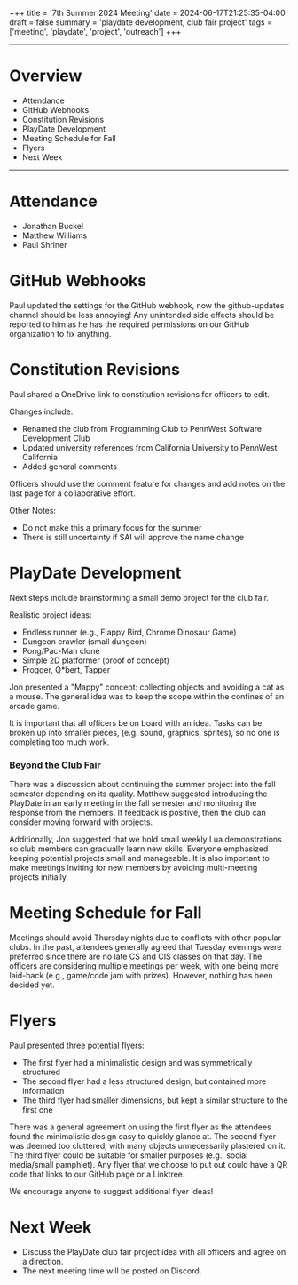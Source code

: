 +++
title = '7th Summer 2024 Meeting'
date = 2024-06-17T21:25:35-04:00
draft = false
summary = 'playdate development, club fair project'
tags = ['meeting', 'playdate', 'project', 'outreach']
+++
***

# Overview

- Attendance
- GitHub Webhooks
- Constitution Revisions
- PlayDate Development
- Meeting Schedule for Fall
- Flyers
- Next Week

***

# Attendance

- Jonathan Buckel
- Matthew Williams
- Paul Shriner

# GitHub Webhooks

Paul updated the settings for the GitHub webhook, now the github-updates channel should be less annoying! Any unintended side effects should be reported to him as he has the required permissions on our GitHub organization to fix anything.

# Constitution Revisions

Paul shared a OneDrive link to constitution revisions for officers to edit.

Changes include:
- Renamed the club from Programming Club to PennWest Software Development Club 
- Updated university references from California University to PennWest California
- Added general comments

Officers should use the comment feature for changes and add notes on the last page for a collaborative effort.

Other Notes: 
- Do not make this a primary focus for the summer
- There is still uncertainty if SAI will approve the name change

# PlayDate Development

Next steps include brainstorming a small demo project for the club fair.

Realistic project ideas:
- Endless runner (e.g., Flappy Bird, Chrome Dinosaur Game)
- Dungeon crawler (small dungeon)
- Pong/Pac-Man clone
- Simple 2D platformer (proof of concept)
- Frogger, Q*bert, Tapper

Jon presented a "Mappy" concept: collecting objects and avoiding a cat as a mouse. The general idea was to keep the scope within the confines of an arcade game.

It is important that all officers be on board with an idea. Tasks can be broken up into smaller pieces, (e.g. sound, graphics, sprites), so no one is completing too much work.


### Beyond the Club Fair

There was a discussion about continuing the summer project into the fall semester depending on its quality. Matthew suggested introducing the PlayDate in an early meeting in the fall semester and monitoring the response from the members. If feedback is positive, then the club can consider moving forward with projects.

Additionally, Jon suggested that we hold small weekly Lua demonstrations so club members can gradually learn new skills. Everyone emphasized keeping potential projects small and manageable. It is also important to make meetings inviting for new members by avoiding multi-meeting projects initially.

# Meeting Schedule for Fall

Meetings should avoid Thursday nights due to conflicts with other popular clubs. In the past, attendees generally agreed that Tuesday evenings were preferred since there are no late CS and CIS classes on that day. The officers are considering multiple meetings per week, with one being more laid-back (e.g., game/code jam with prizes). However, nothing has been decided yet.

# Flyers

Paul presented three potential flyers:
- The first flyer had a minimalistic design and was symmetrically structured 
- The second flyer had a less structured design, but contained more information
- The third flyer had smaller dimensions, but kept a similar structure to the first one 

There was a general agreement on using the first flyer as the attendees found the minimalistic design easy to quickly glance at. The second flyer was deemed too cluttered, with many objects unnecessarily plastered on it. The third flyer could be suitable for smaller purposes (e.g., social media/small pamphlet). Any flyer that we choose to put out could have a QR code that links to our GitHub page or a Linktree.  

We encourage anyone to suggest additional flyer ideas!

# Next Week

- Discuss the PlayDate club fair project idea with all officers and agree on a direction.
- The next meeting time will be posted on Discord.